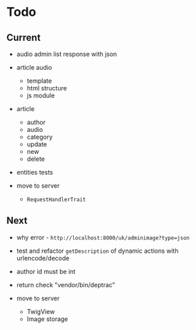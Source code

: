 # Todo

## Current

- audio admin list response with json
- article audio
  - template
  - html structure
  - js module

- article
  - author
  - audio
  - category
  - update
  - new
  - delete

- entities tests
- move to server
  - `RequestHandlerTrait`

## Next

- why error - `http://localhost:8000/uk/adminimage?type=json`
- test and refactor `getDescription` of dynamic actions with urlencode/decode

- author id must be int

- return check "vendor/bin/deptrac"

- move to server
  - TwigView
  - Image storage
  